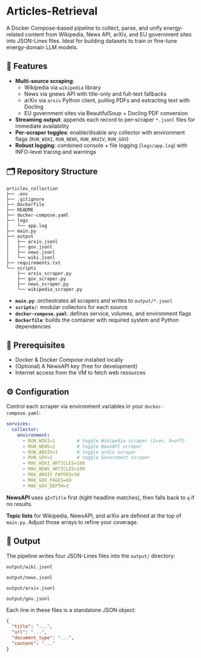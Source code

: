 # Articles-Retrieval

A Docker Compose–based pipeline to collect, parse, and unify energy-related content from Wikipedia, News API, arXiv, and EU government sites into JSON-Lines files. Ideal for building datasets to train or fine-tune energy-domain LLM models.

## 🚀 Features

- **Multi-source scraping**:  
  - Wikipedia via `wikipedia` library  
  - News via gnews API with title-only and full-text fallbacks 
  - arXiv via `arxiv` Python client, pulling PDFs and extracting text with Docling  
  - EU government sites via BeautifulSoup + Docling PDF conversion  
- **Streaming output**: appends each record to per-scraper `*.jsonl` files for immediate availability  
- **Per-scraper toggles**: enable/disable any collector with environment flags (`RUN_WIKI`, `RUN_NEWS`, `RUN_ARXIV`, `RUN_GOV`)  
- **Robust logging**: combined console + file logging (`logs/app.log`) with INFO-level tracing and warnings  

## 🗂 Repository Structure

```text
articles_collection
├── .env
├── .gitignore
├── Dockerfile
├── README
├── docker-compose.yaml
├── logs
│   └── app.log
├── main.py
├── output
│   ├── arxiv.jsonl
│   ├── gov.jsonl
│   ├── news.jsonl
│   └── wiki.jsonl
├── requirements.txt
└── scripts
    ├── arxiv_scraper.py
    ├── gov_scraper.py
    ├── news_scraper.py
    └── wikipedia_scraper.py
```

- **`main.py`**: orchestrates all scrapers and writes to `output/*.jsonl`  
- **`scripts/`**: modular collectors for each source  
- **`docker-compose.yaml`**: defines service, volumes, and environment flags  
- **`Dockerfile`**: builds the container with required system and Python dependencies  

## 🔧 Prerequisites

- Docker & Docker Compose installed locally 
- (Optional) A NewsAPI key (free for development) 
- Internet access from the VM to fetch web resources  

## ⚙️ Configuration

Control each scraper via environment variables in your `docker-compose.yaml`:

```yaml
services:
  collector:
    environment:
      - RUN_WIKI=1        # toggle Wikipedia scraper (1=on, 0=off)
      - RUN_NEWS=1        # toggle NewsAPI scraper
      - RUN_ARXIV=1       # toggle arXiv scraper
      - RUN_GOV=1         # toggle Government scraper
      - MAX_WIKI_ARTICLES=100
      - MAX_NEWS_ARTICLES=100
      - MAX_ARXIV_PAPERS=50
      - MAX_GOV_PAGES=60
      - MAX_GOV_DEPTH=3
```

**NewsAPI** uses `qInTitle` first (tight headline matches), then falls back to `q` if no results.

**Topic lists** for Wikipedia, NewsAPI, and arXiv are defined at the top of `main.py`. Adjust those arrays to refine your coverage.

## 📂 Output

The pipeline writes four JSON-Lines files into the `output/` directory:

`output/wiki.jsonl`

`output/news.jsonl`

`output/arxiv.jsonl`

`output/gov.jsonl`

Each line in these files is a standalone JSON object:

```json
{ 
  "title": "...", 
  "url": "...", 
  "document_type": "...", 
  "content": "..." 
}
```
